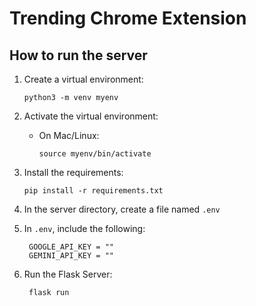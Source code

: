 # Trending Chrome Extension

## How to run the server

1. Create a virtual environment:

   ```
   python3 -m venv myenv
   ```

2. Activate the virtual environment:

   - On Mac/Linux:
     ```
     source myenv/bin/activate
     ```

3. Install the requirements:

   ```
   pip install -r requirements.txt
   ```

4. In the server directory, create a file named `.env`

5. In `.env`, include the following:

   ```
    GOOGLE_API_KEY = ""
    GEMINI_API_KEY = ""
   ```

6. Run the Flask Server:
   ```
    flask run
   ```
